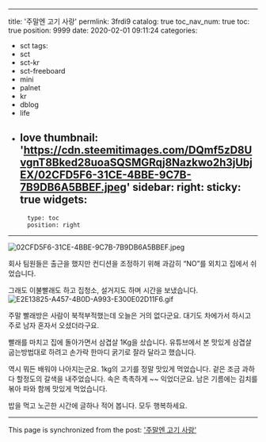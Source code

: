 
---
title: '주말엔 고기 사랑'
permlink: 3frdi9
catalog: true
toc_nav_num: true
toc: true
position: 9999
date: 2020-02-01 09:11:24
categories:
- sct
tags:
- sct
- sct-kr
- sct-freeboard
- mini
- palnet
- kr
- dblog
- life
- love
thumbnail: 'https://cdn.steemitimages.com/DQmf5zD8UvgnT8Bked28uoaSQSMGRqj8Nazkwo2h3jUbjEX/02CFD5F6-31CE-4BBE-9C7B-7B9DB6A5BBEF.jpeg'
sidebar:
    right:
        sticky: true
widgets:
    -
        type: toc
        position: right
---


![02CFD5F6-31CE-4BBE-9C7B-7B9DB6A5BBEF.jpeg](https://cdn.steemitimages.com/DQmf5zD8UvgnT8Bked28uoaSQSMGRqj8Nazkwo2h3jUbjEX/02CFD5F6-31CE-4BBE-9C7B-7B9DB6A5BBEF.jpeg)

회사 팀원들은 출근을 했지만 컨디션을 조정하기 위해 과감히 “NO”를 외치고 집에서 쉬었습니다. 

그래도 이불빨래도 하고 집청소, 설거지도 하며 시간을 보냈습니다. 
![E2E13825-A457-4B0D-A993-E300E02D11F6.gif](https://cdn.steemitimages.com/DQmRUUuPM8NMHDqCxWqZ76KsyquuzowTEbPnJe4KaLh6FDT/E2E13825-A457-4B0D-A993-E300E02D11F6.gif)

주말 빨래방은 사람이 북적부적했는데 오늘은 거의 없다군요. 대기도 차에가서 하시고 주로 남자 혼자서 오셨더라구요. 

빨래를 마치고 집에 돌아가면서 삼겹살 1Kg을 샀습니다. 유튜브에서 본 맛있게 삼겹살 굽는방법대로 하려고 손가락 한마디 굵기로 잘라 달라고 했습니다. 

역시 뭐든 배워야 나아지는군요. 1kg의 고기를 정말 맛있게 먹었습니다. 겉은 조금 과하다 할정도의 갈색을 내주었습니다. 속은 촉촉하게 ~~ 익었더군요. 
남은 기름에는 김치를 볶아 파와 함께 맛있게 먹었습니다. 

밥을 먹고 노곤한 시간에 글하나 적어 봅니다. 모두 행복하세요.

- - -

This page is synchronized from the post: ['주말엔 고기 사랑'](https://steemit.com/@kingbit/3frdi9)
